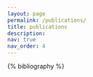 ```yaml
---
layout: page
permalink: /publications/
title: publications
description:
nav: true
nav_order: 4
---
```


<!-- _pages/publications.md -->
<div class="publications">

{% bibliography %}

</div>

